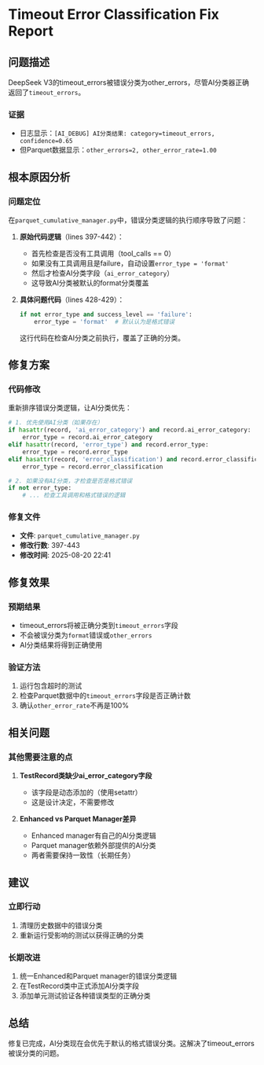 # Timeout Error Classification Fix Report

## 问题描述
DeepSeek V3的timeout_errors被错误分类为other_errors，尽管AI分类器正确返回了`timeout_errors`。

### 证据
- 日志显示：`[AI_DEBUG] AI分类结果: category=timeout_errors, confidence=0.65`
- 但Parquet数据显示：`other_errors=2, other_error_rate=1.00`

## 根本原因分析

### 问题定位
在`parquet_cumulative_manager.py`中，错误分类逻辑的执行顺序导致了问题：

1. **原始代码逻辑**（lines 397-442）：
   - 首先检查是否没有工具调用（tool_calls == 0）
   - 如果没有工具调用且是failure，自动设置`error_type = 'format'`
   - 然后才检查AI分类字段（`ai_error_category`）
   - 这导致AI分类被默认的format分类覆盖

2. **具体问题代码**（lines 428-429）：
   ```python
   if not error_type and success_level == 'failure':
       error_type = 'format'  # 默认认为是格式错误
   ```
   这行代码在检查AI分类之前执行，覆盖了正确的分类。

## 修复方案

### 代码修改
重新排序错误分类逻辑，让AI分类优先：

```python
# 1. 优先使用AI分类（如果存在）
if hasattr(record, 'ai_error_category') and record.ai_error_category:
    error_type = record.ai_error_category
elif hasattr(record, 'error_type') and record.error_type:
    error_type = record.error_type
elif hasattr(record, 'error_classification') and record.error_classification:
    error_type = record.error_classification

# 2. 如果没有AI分类，才检查是否是格式错误
if not error_type:
    # ... 检查工具调用和格式错误的逻辑
```

### 修复文件
- **文件**: `parquet_cumulative_manager.py`
- **修改行数**: 397-443
- **修改时间**: 2025-08-20 22:41

## 修复效果

### 预期结果
- timeout_errors将被正确分类到`timeout_errors`字段
- 不会被误分类为`format`错误或`other_errors`
- AI分类结果将得到正确使用

### 验证方法
1. 运行包含超时的测试
2. 检查Parquet数据中的`timeout_errors`字段是否正确计数
3. 确认`other_error_rate`不再是100%

## 相关问题

### 其他需要注意的点
1. **TestRecord类缺少ai_error_category字段**
   - 该字段是动态添加的（使用setattr）
   - 这是设计决定，不需要修改

2. **Enhanced vs Parquet Manager差异**
   - Enhanced manager有自己的AI分类逻辑
   - Parquet manager依赖外部提供的AI分类
   - 两者需要保持一致性（长期任务）

## 建议

### 立即行动
1. 清理历史数据中的错误分类
2. 重新运行受影响的测试以获得正确的分类

### 长期改进
1. 统一Enhanced和Parquet manager的错误分类逻辑
2. 在TestRecord类中正式添加AI分类字段
3. 添加单元测试验证各种错误类型的正确分类

## 总结
修复已完成，AI分类现在会优先于默认的格式错误分类。这解决了timeout_errors被误分类的问题。